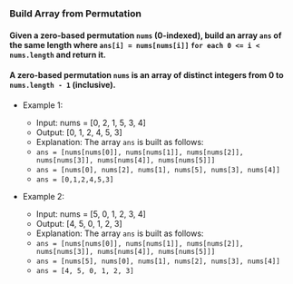 ### Build Array from Permutation

#### Given a zero-based permutation ```nums``` (0-indexed), build an array ```ans``` of the same length where ```ans[i] = nums[nums[i]]``` ```for each 0 <= i < nums.length``` and return it.

#### A zero-based permutation ```nums``` is an array of distinct integers from 0 to ```nums.length - 1``` (inclusive).

- Example 1:
  - Input: nums = [0, 2, 1, 5, 3, 4]
  - Output: [0, 1, 2, 4, 5, 3]
  - Explanation: The array ```ans``` is built as follows:
  - ```ans = [nums[nums[0]], nums[nums[1]], nums[nums[2]], nums[nums[3]], nums[nums[4]], nums[nums[5]]]```
  - ```ans = [nums[0], nums[2], nums[1], nums[5], nums[3], nums[4]]```
  - ```ans = [0,1,2,4,5,3]```

- Example 2:
  - Input: nums = [5, 0, 1, 2, 3, 4]
  - Output: [4, 5, 0, 1, 2, 3]
  - Explanation: The array ```ans``` is built as follows:
  - ```ans = [nums[nums[0]], nums[nums[1]], nums[nums[2]], nums[nums[3]], nums[nums[4]], nums[nums[5]]]```
  - ```ans = [nums[5], nums[0], nums[1], nums[2], nums[3], nums[4]]```
  - ```ans = [4, 5, 0, 1, 2, 3]```

